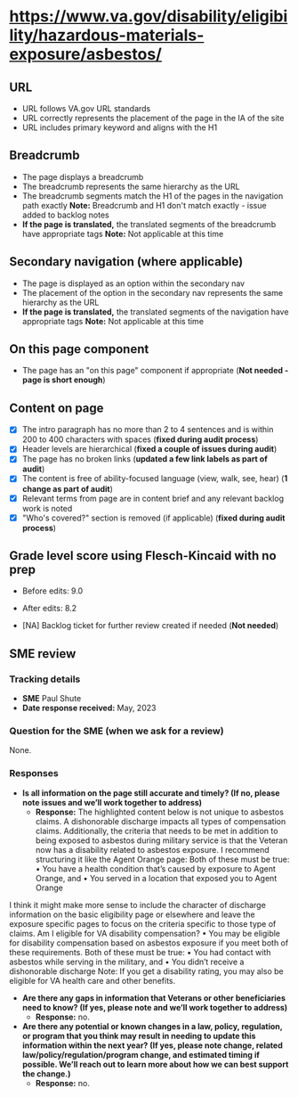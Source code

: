 # https://www.va.gov/disability/eligibility/hazardous-materials-exposure/asbestos/

## URL
- URL follows VA.gov URL standards
- URL correctly represents the placement of the page in the IA of the site
- URL includes primary keyword and aligns with the H1 

## Breadcrumb

- The page displays a breadcrumb
- The breadcrumb represents the same hierarchy as the URL
- The breadcrumb segments match the H1 of the pages in the navigation path exactly **Note:** Breadcrumb and H1 don't match exactly - issue added to backlog notes          
- **If the page is translated,** the translated segments of the breadcrumb have appropriate tags **Note:** Not applicable at this time

## Secondary navigation (where applicable)

- The page is displayed as an option within the secondary nav
- The placement of the option in the secondary nav represents the same hierarchy as the URL
- **If the page is translated,** the translated segments of the navigation have appropriate tags **Note:** Not applicable at this time

## On this page component

- The page has an "on this page" component if appropriate (**Not needed - page is short enough**)

## Content on page

- [X] The intro paragraph has no more than 2 to 4 sentences and is within 200 to 400 characters with spaces (**fixed during audit process**)
- [X] Header levels are hierarchical (**fixed a couple of issues during audit**)
- [X] The page has no broken links (**updated a few link labels as part of audit**)
- [X] The content is free of ability-focused language (view, walk, see, hear) (**1 change as part of audit**)
- [X] Relevant terms from page are in content brief and any relevant backlog work is noted
- [X] "Who's covered?" section is removed (if applicable) (**fixed during audit process**)

## Grade level score using Flesch-Kincaid with no prep
- Before edits: 9.0 
- After edits: 8.2

- [NA] Backlog ticket for further review created if needed (**Not needed**)

## SME review

### Tracking details

- **SME** Paul Shute
- **Date response received:** May, 2023

### Question for the SME (when we ask for a review)

None.

### Responses

- **Is all information on the page still accurate and timely? (If no, please note issues and we’ll work together to address)**
  - **Response:**
  The highlighted content below is not unique to asbestos claims. A dishonorable discharge impacts all types of compensation claims. Additionally, the criteria that needs to be met in addition to being exposed to asbestos during military service is that the Veteran now has a disability related to asbestos exposure.
I recommend structuring it like the Agent Orange page:
Both of these must be true:
•	You have a health condition that’s caused by exposure to Agent Orange, and
•	You served in a location that exposed you to Agent Orange

I think it might make more sense to include the character of discharge information on the basic eligibility page or elsewhere and leave the exposure specific pages to focus on the criteria specific to those type of claims.
Am I eligible for VA disability compensation?
•	You may be eligible for disability compensation based on asbestos exposure if you meet both of these requirements.
Both of these must be true:
•	You had contact with asbestos while serving in the military, and
•	You didn’t receive a dishonorable discharge
Note: If you get a disability rating, you may also be eligible for VA health care and other benefits.

- **Are there any gaps in information that Veterans or other beneficiaries need to know? (If yes, please note and we’ll work together to address)**
  - **Response:** no.
- **Are there any potential or known changes in a law, policy, regulation, or program that you think may result in needing to update this information within the next year? (If yes, please note change, related law/policy/regulation/program change, and estimated timing if possible. We’ll reach out to learn more about how we can best support the change.)**
  - **Response:** no.
